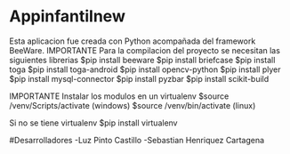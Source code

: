 # Appinfantilnew
Esta aplicacion fue creada con Python acompañada del framework BeeWare.
IMPORTANTE
Para la compilacion del proyecto se necesitan las siguientes librerias
$pip install beeware
$pip install briefcase
$pip install toga
$pip install toga-android
$pip install opencv-python
$pip install plyer
$pip install mysql-connector
$pip install pyzbar
$pip install scikit-build

IMPORTANTE
Instalar los modulos en un virtualenv
$source /venv/Scripts/activate (windows)
$source /venv/bin/activate (linux)

Si no se tiene virtualenv
$pip install virtualenv


#Desarrolladores
-Luz Pinto Castillo
-Sebastian Henriquez Cartagena 
